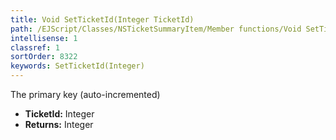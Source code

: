 ```yaml
---
title: Void SetTicketId(Integer TicketId)
path: /EJScript/Classes/NSTicketSummaryItem/Member functions/Void SetTicketId(Integer p_0)
intellisense: 1
classref: 1
sortOrder: 8322
keywords: SetTicketId(Integer)
---
```



The primary key (auto-incremented)



* **TicketId:** Integer
* **Returns:** Integer


